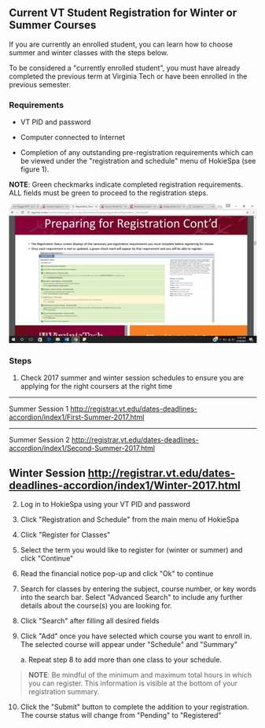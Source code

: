 ## Current VT Student Registration for Winter or Summer Courses 

If you are currently an enrolled student, you can learn how to choose
summer and winter classes with the steps below.

To be considered a "currently enrolled student", you must have already
completed the previous term at Virginia Tech or have been enrolled in
the previous semester.

### Requirements

-   VT PID and password

-   Computer connected to Internet

-   Completion of any outstanding pre-registration requirements which
    can be viewed under the "registration and schedule" menu of HokieSpa
    (see figure 1).

**NOTE**: Green checkmarks indicate completed registration requirements.
ALL fields must be green to proceed to the registration steps.

![](images/media/image1.png)

### Steps 

1.  Check 2017 summer and winter session schedules to ensure you are
    applying for the right coursers at the right time

  --------------------------------------------------------------------------------------------------------
  Summer Session 1    <http://registrar.vt.edu/dates-deadlines-accordion/index1/First-Summer-2017.html>
  ------------------- ------------------------------------------------------------------------------------
  Summer Session 2    <http://registrar.vt.edu/dates-deadlines-accordion/index1/Second-Summer-2017.html>

  Winter Session      <http://registrar.vt.edu/dates-deadlines-accordion/index1/Winter-2017.html>
  --------------------------------------------------------------------------------------------------------

2.  Log in to HokieSpa using your VT PID and password

3.  Click "Registration and Schedule" from the main menu of HokieSpa

4.  Click "Register for Classes"

5.  Select the term you would like to register for (winter or summer)
    and click "Continue"

6.  Read the financial notice pop-up and click "Ok" to continue

7.  Search for classes by entering the subject, course number, or key
    words into the search bar. Select "Advanced Search" to include any
    further details about the course(s) you are looking for.

8.  Click "Search" after filling all desired fields

9.  Click "Add" once you have selected which course you want to enroll
    in. The selected course will appear under "Schedule" and "Summary"

    a.  Repeat step 8 to add more than one class to your schedule.

> **NOTE**: Be mindful of the minimum and maximum total hours in which
> you can register. This information is visible at the bottom of your
> registration summary.

10. Click the "Submit" button to complete the addition to your
    registration. The course status will change from "Pending" to
    "Registered"